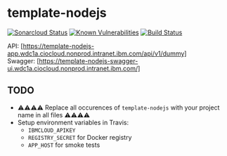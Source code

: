 # template-nodejs

[![Sonarcloud Status](https://sonarcloud.io/api/project_badges/measure?project=gotreasa_template-nodejs&metric=alert_status)](https://sonarcloud.io/dashboard?id=gotreasa_template-nodejs)
[![Known Vulnerabilities](https://snyk.io/test/github/gotreasa/template-nodejs/badge.svg)](https://snyk.io/test/github/gotreasa/template-nodejs)
[![Build Status](https://travis.ibm.com/GOTREASA/template-nodejs.svg?token=qUvyKZdxoFqWxS8YbzZZ&branch=main)](https://travis.ibm.com/GOTREASA/template-nodejs)

API: [https://template-nodejs-app.wdc1a.ciocloud.nonprod.intranet.ibm.com/api/v1/dummy]  
Swagger: [https://template-nodejs-swagger-ui.wdc1a.ciocloud.nonprod.intranet.ibm.com/]

## TODO

- ⚠⚠⚠⚠ Replace all occurences of `template-nodejs` with your project name in all files ⚠⚠⚠⚠
- Setup environment variables in Travis:
  - `IBMCLOUD_APIKEY`
  - `REGISTRY_SECRET` for Docker registry
  - `APP_HOST` for smoke tests
